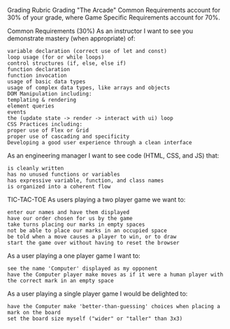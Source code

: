 Grading Rubric
Grading "The Arcade"
Common Requirements account for 30% of your grade, where Game Specific Requirements account for 70%.


Common Requirements (30%)
As an instructor I want to see you demonstrate mastery (when appropriate) of:

    variable declaration (correct use of let and const)
    loop usage (for or while loops)
    control structures (if, else, else if)
    function declaration
    function invocation
    usage of basic data types
    usage of complex data types, like arrays and objects
    DOM Manipulation including:
    templating & rendering
    element queries
    events
    the (update state -> render -> interact with ui) loop
    CSS Practices including:
    proper use of Flex or Grid
    proper use of cascading and specificity
    Developing a good user experience through a clean interface
As an engineering manager I want to see code (HTML, CSS, and JS) that:

    is cleanly written
    has no unused functions or variables
    has expressive variable, function, and class names
    is organized into a coherent flow



TIC-TAC-TOE
As users playing a two player game we want to:

    enter our names and have them displayed
    have our order chosen for us by the game
    take turns placing our marks in empty spaces
    not be able to place our marks in an occupied space
    be told when a move causes a player to win, or to draw
    start the game over without having to reset the browser

As a user playing a one player game I want to:

    see the name 'Computer' displayed as my opponent
    have the Computer player make moves as if it were a human player with the correct mark in an empty space

As a user playing a single player game I would be delighted to:

    have the Computer make 'better-than-guessing' choices when placing a mark on the board
    set the board size myself ("wider" or "taller" than 3x3)